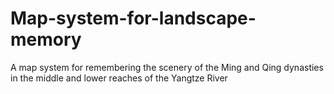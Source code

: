 # Map-system-for-landscape-memory
A map system for remembering the scenery of the Ming and Qing dynasties in the middle and lower reaches of the Yangtze River
